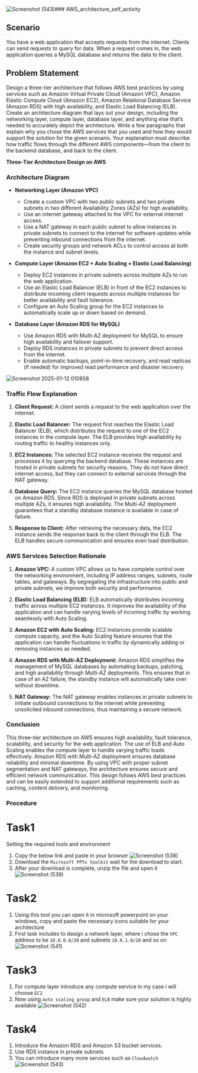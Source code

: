 ![Screenshot (543)](https://github.com/user-attachments/assets/2d7a4c0c-375b-4ba7-8fd8-33d16779a0e6)### AWS_architecture_self_activity

## Scenario
You have a web application that accepts requests from the internet. Clients can send requests to query for data. When a request comes in, the web application queries a MySQL database and returns the data to the client.

## Problem Statement
Design a three-tier architecture that follows AWS best practices by using services such as Amazon Virtual Private Cloud (Amazon VPC), Amazon Elastic Compute Cloud (Amazon EC2), Amazon Relational Database Service (Amazon RDS) with high availability, and Elastic Load Balancing (ELB). Create an architecture diagram that lays out your design, including the networking layer, compute layer, database layer, and anything else that’s needed to accurately depict the architecture. Write a few paragraphs that explain why you chose the AWS services that you used and how they would support the solution for the given scenario. Your explanation must describe how traffic flows through the different AWS components—from the client to the backend database, and back to the client.

**Three-Tier Architecture Design on AWS**

### **Architecture Diagram**
- **Networking Layer (Amazon VPC)**
  - Create a custom VPC with two public subnets and two private subnets in two different Availability Zones (AZs) for high availability.
  - Use an internet gateway attached to the VPC for external internet access.
  - Use a NAT gateway in each public subnet to allow instances in private subnets to connect to the internet for software updates while preventing inbound connections from the internet.
  - Create security groups and network ACLs to control access at both the instance and subnet levels.

- **Compute Layer (Amazon EC2 + Auto Scaling + Elastic Load Balancing)**
  - Deploy EC2 instances in private subnets across multiple AZs to run the web application.
  - Use an Elastic Load Balancer (ELB) in front of the EC2 instances to distribute incoming client requests across multiple instances for better availability and fault tolerance.
  - Configure an Auto Scaling group for the EC2 instances to automatically scale up or down based on demand.

- **Database Layer (Amazon RDS for MySQL)**
  - Use Amazon RDS with Multi-AZ deployment for MySQL to ensure high availability and failover support.
  - Deploy RDS instances in private subnets to prevent direct access from the internet.
  - Enable automatic backups, point-in-time recovery, and read replicas (if needed) for improved read performance and disaster recovery.

![Screenshot 2025-01-12 010858](https://github.com/user-attachments/assets/e15bc4d4-a3e2-46f2-8d05-6692ac8005e4)

### **Traffic Flow Explanation**
1. **Client Request:**
   A client sends a request to the web application over the internet.

2. **Elastic Load Balancer:**
   The request first reaches the Elastic Load Balancer (ELB), which distributes the request to one of the EC2 instances in the compute layer. The ELB provides high availability by routing traffic to healthy instances only.

3. **EC2 Instances:**
   The selected EC2 instance receives the request and processes it by querying the backend database. These instances are hosted in private subnets for security reasons. They do not have direct internet access, but they can connect to external services through the NAT gateway.

4. **Database Query:**
   The EC2 instance queries the MySQL database hosted on Amazon RDS. Since RDS is deployed in private subnets across multiple AZs, it ensures high availability. The Multi-AZ deployment guarantees that a standby database instance is available in case of failure.

5. **Response to Client:**
   After retrieving the necessary data, the EC2 instance sends the response back to the client through the ELB. The ELB handles secure communication and ensures even load distribution.

### **AWS Services Selection Rationale**

1. **Amazon VPC:**
   A custom VPC allows us to have complete control over the networking environment, including IP address ranges, subnets, route tables, and gateways. By segregating the infrastructure into public and private subnets, we improve both security and performance.

2. **Elastic Load Balancing (ELB):**
   ELB automatically distributes incoming traffic across multiple EC2 instances. It improves the availability of the application and can handle varying levels of incoming traffic by working seamlessly with Auto Scaling.

3. **Amazon EC2 with Auto Scaling:**
   EC2 instances provide scalable compute capacity, and the Auto Scaling feature ensures that the application can handle fluctuations in traffic by dynamically adding or removing instances as needed.

4. **Amazon RDS with Multi-AZ Deployment:**
   Amazon RDS simplifies the management of MySQL databases by automating backups, patching, and high availability through Multi-AZ deployments. This ensures that in case of an AZ failure, the standby instance will automatically take over without downtime.

5. **NAT Gateway:**
   The NAT gateway enables instances in private subnets to initiate outbound connections to the internet while preventing unsolicited inbound connections, thus maintaining a secure network.

### **Conclusion**
This three-tier architecture on AWS ensures high availability, fault tolerance, scalability, and security for the web application. The use of ELB and Auto Scaling enables the compute layer to handle varying traffic loads effectively. Amazon RDS with Multi-AZ deployment ensures database reliability and minimal downtime. By using VPC with proper subnet segmentation and NAT gateways, the architecture ensures secure and efficient network communication. This design follows AWS best practices and can be easily extended to support additional requirements such as caching, content delivery, and monitoring.

### Procedure
# Task1 
Setting the required tools and environment
1. Copy the below link and paste in your browser
   ![Screenshot (538)](https://github.com/user-attachments/assets/ee98fcec-ccce-4e61-b139-63a9814135a9)
2. Download the `Microsoft PPTx toolkit` wait for the download to start.
3. After your download is complete, unzip the file and open it
   ![Screenshot (539)](https://github.com/user-attachments/assets/70c12866-fb29-4367-87b8-32a40b005a38)
# Task2 
1. Using this tool you can open it in microsoft powerpoint on your windows, copy and paste the necessary icons suitable for your architecture
2. First task includes to design a network layer, where i chose the `VPC` address to be `10.0.0.0/20` and subnets `10.0.1.0/20` and so on
   ![Screenshot (541)](https://github.com/user-attachments/assets/cdacefc0-16d9-44b7-b19a-5500fe96769e)

# Task3
1. For compute layer introduce any compute service in my case i will choose `EC2`
2. Now using `auto scaling group` and `ELB` make sure your solution is highly available
   ![Screenshot (542)](https://github.com/user-attachments/assets/48738cdd-636c-4e72-8fd8-5972312c0242)

# Task4
1. Introduce the Amazon RDS and Amazon S3 bucket services.
2. Use RDS instance in private subnets
3. You can introduce many more services such as `Cloudwatch`
   ![Screenshot (543)](https://github.com/user-attachments/assets/85443fd4-41ee-46ce-988d-814b1e11c78e)
